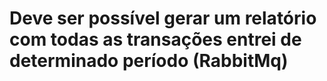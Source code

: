 # Deve ser possível gerar um relatório com todas as transações entrei de determinado período (RabbitMq)
